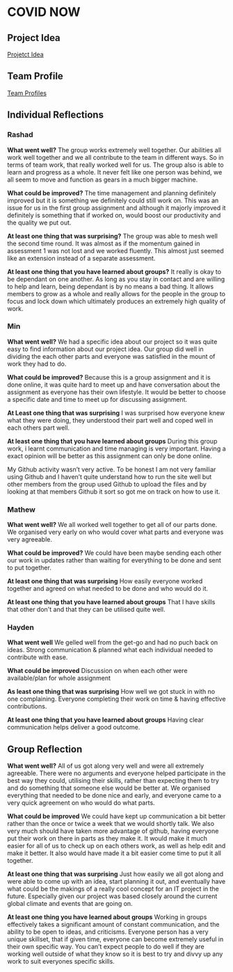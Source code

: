 # COVID NOW

## Project Idea
[Projetct Idea](/index.md)

## Team Profile
[Team Profiles](/teamProfile.md)

## Individual Reflections

### Rashad

**What went well?**
The group works extremely well together. Our abilities all work well together and we all contribute to the team in different ways. So in terms of team work, that really worked well for us. The group also is able to learn and progress as a whole. It never felt like one person was behind, we all seem to move and function as gears in a much bigger machine.

**What could be improved?**
The time management and planning definitely improved but it is something we definitely could still work on. This was an issue for us in the first group assignment and although it majorly improved it definitely is something that if worked on, would boost our productivity and the quality we put out.

**At least one thing that was surprising?**
The group was able to mesh well the second time round. It was almost as if the momentum gained in assessment 1 was not lost and we worked fluently. This almost just seemed like an extension instead of a separate assessment.

**At least one thing that you have learned about groups?**
It really is okay to be dependant on one another. As long as you stay in contact and are willing to help and learn, being dependant is by no means a bad thing. It allows members to grow as a whole and really allows for the people in the group to focus and lock down which ultimately produces an extremely high quality of work.

### Min

**What went well?**
We had a specific idea about our project so it was quite easy to find information about our project idea. Our group did well in dividing the each other parts and everyone was satisfied in the mount of work they had to do.

**What could be improved?**
Because this is a group assignment and it is done online, it was quite hard to meet up and have conversation about the assignment as everyone has their own lifestyle. It would be better to choose a specific date and time to meet up for discussing assignment.

**At Least one thing that was surprising**
I was surprised how everyone knew what they were doing, they understood their part well and coped well in each others part well.

**At least one thing that you have learned about groups**
During this group work, i learnt communication and time managing is very important. Having a exact opinion will be better as this assignment can only be done online.

My Github activity wasn’t very active. To be honest I am not very familiar using Github and I haven’t quite understand how to run the site well but other members from the group used Github to upload the files and by looking at that members Github it sort so got me on track on how to use it.

### Mathew

**What went well?**
We all worked well together to get all of our parts done. We organised very early on who would cover what parts and everyone was very agreeable.

**What could be improved?**
We could have been maybe sending each other our work in updates rather than waiting for everything to be done and sent to put together.

**At least one thing that was surprising**
How easily everyone worked together and agreed on what needed to be done and who would do it.

**At least one thing that you have learned about groups**
That I have skills that other don't and that they can be utilised quite well.

### Hayden

**What went well**
We gelled well from the get-go and had no puch back on ideas. Strong communication & planned what each individual needed to contribute with ease.

**What could be improved**
Discussion on when each other were available/plan for whole assignment

**As least one thing that was surprising**
How well we got stuck in with no one complaining. Everyone completing their work on time & having effective contributions.

**At least one thing that you have learned about groups**
Having clear communication helps deliver a good outcome.

## Group Reflection

**What went well?**
All of us got along very well and were all extremely agreeable. There were no arguments and everyone helped participate in the best way they could, utilising their skills, rather than expecting them to try and do something that someone else would be better at. We organised everything that needed to be done nice and early, and everyone came to a very quick agreement on who would do what parts.

**What could be improved**
We could have kept up communication a bit better rather than the once or twice a week that we would shortly talk. We also very much should have taken more advantage of github, having everyone put their work on there in parts as they make it. It would make it much easier for all of us to check up on each others work, as well as help edit and make it better. It also would have made it a bit easier come time to put it all together.

**At least one thing that was surprising**
Just how easily we all got along and were able to come up with an idea, start planning it out, and eventually have what could be the makings of a really cool concept for an IT project in the future. Especially given our project was based closely around the current global climate and events that are going on.

**At least one thing you have learned about groups**
Working in groups effectively takes a significant amount of constant communication, and the ability to be open to ideas, and criticisms. Everyone person has a very unique skillset, that if given time, everyone can become extremely useful in their own specific way. You can’t expect people to do well if they are working well outside of what they know so it is best to try and divvy up any work to suit everyones specific skills.
